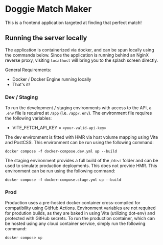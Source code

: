 # Doggie Match Maker

This is a frontend application targeted at finding that perfect match!

## Running the server locally

The application is containerized via docker, and can be spun locally using the commands below. Since the application is running behind an NginX reverse proxy, visiting `localhost` will bring you to the splash screen directly.

General Requirements:

- Docker / Docker Engine running locally
- That's it!

### Dev / Staging

To run the development / staging environments with access to the API, a `.env` file is required at `/app` (i.e. `/app/.env`). The environment file requires the following variables:

- VITE_FETCH_API_KEY = `<your-valid-api-key>`

The dev environment is fitted with HMR via host volume mapping using Vite and PostCSS. This environment can be run using the following command:

`docker compose -f docker-compose.dev.yml up --build`

The staging environment provides a full build of the `/dist` folder and can be used to simulate production deployments. This does not provide HMR. This environment can be run using the following command:

`docker compose -f docker-compose.stage.yml up --build`

### Prod

Production uses a pre-hosted docker container cross-compiled for compatibility using GitHub Actions. Environment variables are not required for prodution builds, as they are baked in using Vite (utilizing dot-env) and protected with GitHub secrets. To run the production container, which can be hosted using any cloud container service, simply run the following command:

`docker compose up`

